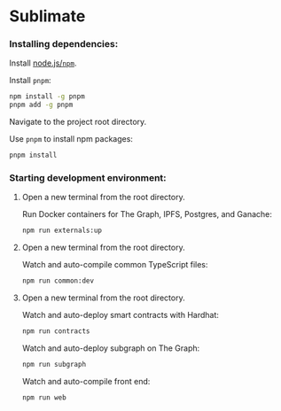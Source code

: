 # Sublimate

### Installing dependencies:

Install [node.js/`npm`](https://nodejs.org).

Install `pnpm`:
```bash
npm install -g pnpm
pnpm add -g pnpm
```

Navigate to the project root directory.

Use `pnpm` to install npm packages:
```bash
pnpm install
```

### Starting development environment:

1. Open a new terminal from the root directory.

   Run Docker containers for The Graph, IPFS, Postgres, and Ganache:
   ```bash
   npm run externals:up
   ```

2. Open a new terminal from the root directory.

   Watch and auto-compile common TypeScript files:
   ```bash
   npm run common:dev
   ```

3. Open a new terminal from the root directory.

   Watch and auto-deploy smart contracts with Hardhat:
   ```bash
   npm run contracts
   ```

   Watch and auto-deploy subgraph on The Graph:
   ```bash
   npm run subgraph
   ```

   Watch and auto-compile front end:
   ```bash
   npm run web
   ```
